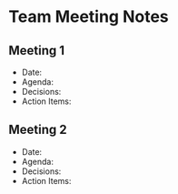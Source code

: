 # Team Meeting Notes

## Meeting 1
- Date: 
- Agenda: 
- Decisions: 
- Action Items: 

## Meeting 2
- Date: 
- Agenda: 
- Decisions: 
- Action Items: 

